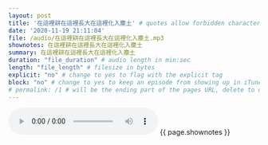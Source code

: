 ```yaml
---
layout: post
title: '在這裡耕在這裡長大在這裡化入塵土' # quotes allow forbidden characters like the colon
date: '2020-11-19 21:11:04'
file: /audio/在這裡耕在這裡長大在這裡化入塵土.mp3
shownotes: 在這裡耕在這裡長大在這裡化入塵土
summary: 在這裡耕在這裡長大在這裡化入塵土
duration: "file_duration" # audio length in min:sec
length: "file_length" # filesize in bytes
explicit: "no" # change to yes to flag with the explicit tag
block: "no" # change to yes to keep an episode from showing up in iTunes
# permalink: /1 # will be the ending part of the pages URL, delete to default to the title
---
```


<audio controls>
<source src="{{site.url}}{{site.baseurl}}{{ page.file }}" type="audio/x-mp3">
Your browser does not support the audio element.
</audio>
{{ page.shownotes }}
